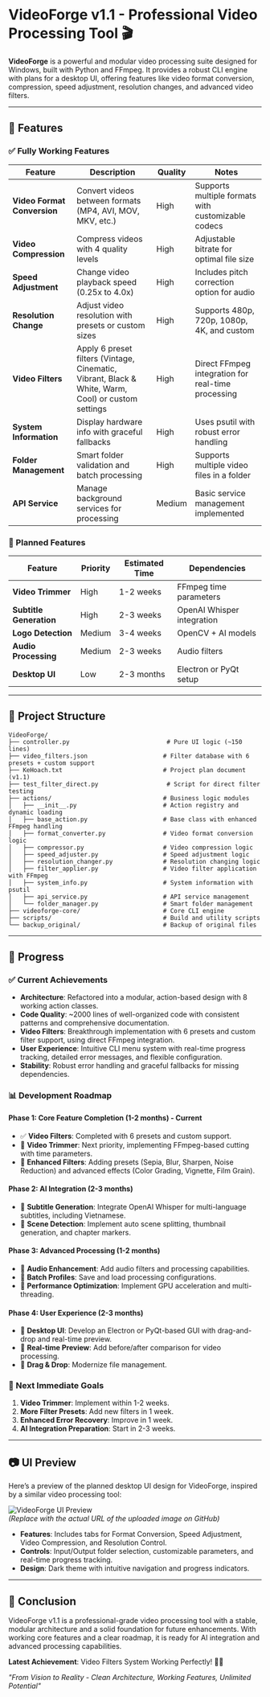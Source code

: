 # VideoForge v1.1 - Professional Video Processing Tool 🎬

**VideoForge** is a powerful and modular video processing suite designed for Windows, built with Python and FFmpeg. It provides a robust CLI engine with plans for a desktop UI, offering features like video format conversion, compression, speed adjustment, resolution changes, and advanced video filters.

---

## 🎯 Features

### ✅ Fully Working Features
| Feature | Description | Quality | Notes |
|---------|-------------|---------|-------|
| **Video Format Conversion** | Convert videos between formats (MP4, AVI, MOV, MKV, etc.) | High | Supports multiple formats with customizable codecs |
| **Video Compression** | Compress videos with 4 quality levels | High | Adjustable bitrate for optimal file size |
| **Speed Adjustment** | Change video playback speed (0.25x to 4.0x) | High | Includes pitch correction option for audio |
| **Resolution Change** | Adjust video resolution with presets or custom sizes | High | Supports 480p, 720p, 1080p, 4K, and custom |
| **Video Filters** | Apply 6 preset filters (Vintage, Cinematic, Vibrant, Black & White, Warm, Cool) or custom settings | High | Direct FFmpeg integration for real-time processing |
| **System Information** | Display hardware info with graceful fallbacks | High | Uses psutil with robust error handling |
| **Folder Management** | Smart folder validation and batch processing | High | Supports multiple video files in a folder |
| **API Service** | Manage background services for processing | Medium | Basic service management implemented |

### 🚧 Planned Features
| Feature | Priority | Estimated Time | Dependencies |
|---------|----------|----------------|--------------|
| **Video Trimmer** | High | 1-2 weeks | FFmpeg time parameters |
| **Subtitle Generation** | High | 2-3 weeks | OpenAI Whisper integration |
| **Logo Detection** | Medium | 3-4 weeks | OpenCV + AI models |
| **Audio Processing** | Medium | 2-3 weeks | Audio filters |
| **Desktop UI** | Low | 2-3 months | Electron or PyQt setup |

---

## 📁 Project Structure

```
VideoForge/
├── controller.py                           # Pure UI logic (~150 lines)
├── video_filters.json                     # Filter database with 6 presets + custom support
├── KeHoach.txt                            # Project plan document (v1.1)
├── test_filter_direct.py                   # Script for direct filter testing
├── actions/                               # Business logic modules
│   ├── __init__.py                        # Action registry and dynamic loading
│   ├── base_action.py                     # Base class with enhanced FFmpeg handling
│   ├── format_converter.py                # Video format conversion logic
│   ├── compressor.py                      # Video compression logic
│   ├── speed_adjuster.py                  # Speed adjustment logic
│   ├── resolution_changer.py              # Resolution changing logic
│   ├── filter_applier.py                  # Video filter application with FFmpeg
│   ├── system_info.py                     # System information with psutil
│   ├── api_service.py                     # API service management
│   └── folder_manager.py                  # Smart folder management
├── videoforge-core/                       # Core CLI engine
├── scripts/                               # Build and utility scripts
└── backup_original/                       # Backup of original files
```

---

## 🚀 Progress

### ✅ Current Achievements
- **Architecture**: Refactored into a modular, action-based design with 8 working action classes.
- **Code Quality**: ~2000 lines of well-organized code with consistent patterns and comprehensive documentation.
- **Video Filters**: Breakthrough implementation with 6 presets and custom filter support, using direct FFmpeg integration.
- **User Experience**: Intuitive CLI menu system with real-time progress tracking, detailed error messages, and flexible configuration.
- **Stability**: Robust error handling and graceful fallbacks for missing dependencies.

### 📊 Development Roadmap

#### Phase 1: Core Feature Completion (1-2 months) - **Current**
- ✅ **Video Filters**: Completed with 6 presets and custom support.
- 🚧 **Video Trimmer**: Next priority, implementing FFmpeg-based cutting with time parameters.
- 🚧 **Enhanced Filters**: Adding presets (Sepia, Blur, Sharpen, Noise Reduction) and advanced effects (Color Grading, Vignette, Film Grain).

#### Phase 2: AI Integration (2-3 months)
- 🚧 **Subtitle Generation**: Integrate OpenAI Whisper for multi-language subtitles, including Vietnamese.
- 🚧 **Scene Detection**: Implement auto scene splitting, thumbnail generation, and chapter markers.

#### Phase 3: Advanced Processing (1-2 months)
- 🚧 **Audio Enhancement**: Add audio filters and processing capabilities.
- 🚧 **Batch Profiles**: Save and load processing configurations.
- 🚧 **Performance Optimization**: Implement GPU acceleration and multi-threading.

#### Phase 4: User Experience (2-3 months)
- 🚧 **Desktop UI**: Develop an Electron or PyQt-based GUI with drag-and-drop and real-time preview.
- 🚧 **Real-time Preview**: Add before/after comparison for video processing.
- 🚧 **Drag & Drop**: Modernize file management.

### 🎯 Next Immediate Goals
1. **Video Trimmer**: Implement within 1-2 weeks.
2. **More Filter Presets**: Add new filters in 1 week.
3. **Enhanced Error Recovery**: Improve in 1 week.
4. **AI Integration Preparation**: Start in 2-3 weeks.

---

## 📷 UI Preview
Here’s a preview of the planned desktop UI design for VideoForge, inspired by a similar video processing tool:

![VideoForge UI Preview](https://via.placeholder.com/800x600.png?text=VideoForge+UI+Preview)  
*(Replace with the actual URL of the uploaded image on GitHub)*

- **Features**: Includes tabs for Format Conversion, Speed Adjustment, Video Compression, and Resolution Control.
- **Controls**: Input/Output folder selection, customizable parameters, and real-time progress tracking.
- **Design**: Dark theme with intuitive navigation and progress indicators.

---

## 🏁 Conclusion
VideoForge v1.1 is a professional-grade video processing tool with a stable, modular architecture and a solid foundation for future enhancements. With working core features and a clear roadmap, it is ready for AI integration and advanced processing capabilities.

**Latest Achievement**: Video Filters System Working Perfectly! 🎨✨

*"From Vision to Reality - Clean Architecture, Working Features, Unlimited Potential"*